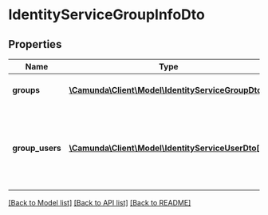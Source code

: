 # IdentityServiceGroupInfoDto

## Properties
Name | Type | Description | Notes
------------ | ------------- | ------------- | -------------
**groups** | [**\Camunda\Client\Model\IdentityServiceGroupDto[]**](IdentityServiceGroupDto.md) | An array of group objects. | [optional] 
**group_users** | [**\Camunda\Client\Model\IdentityServiceUserDto[]**](IdentityServiceUserDto.md) | An array that contains all users that are member in one of the groups. | [optional] 

[[Back to Model list]](../../README.md#documentation-for-models) [[Back to API list]](../../README.md#documentation-for-api-endpoints) [[Back to README]](../../README.md)

